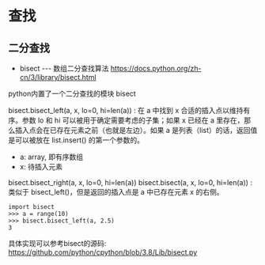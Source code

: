 # 查找

## 二分查找
- bisect --- 数组二分查找算法 https://docs.python.org/zh-cn/3/library/bisect.html

python内置了一个二分查找的模块 bisect

bisect.bisect_left(a, x, lo=0, hi=len(a))
: 在 a 中找到 x 合适的插入点以维持有序。参数 lo 和 hi 可以被用于确定需要考虑的子集；如果 x 已经在 a 里存在，那么插入点会在已存在元素之前（也就是左边）。如果 a 是列表（list）的话，返回值是可以被放在 list.insert() 的第一个参数的。
- a: array, 即有序数组
- x: 待插入元素

bisect.bisect_right(a, x, lo=0, hi=len(a))
bisect.bisect(a, x, lo=0, hi=len(a))
: 类似于 bisect_left()，但是返回的插入点是 a 中已存在元素 x 的右侧。

```
import bisect
>>> a = range(10)
>>> bisect.bisect_left(a, 2.5)
3
```

具体实现可以参考bisect的源码: https://github.com/python/cpython/blob/3.8/Lib/bisect.py